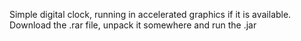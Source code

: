 Simple digital clock, running in accelerated graphics if it is available. Download the .rar file, unpack it somewhere and run the .jar

